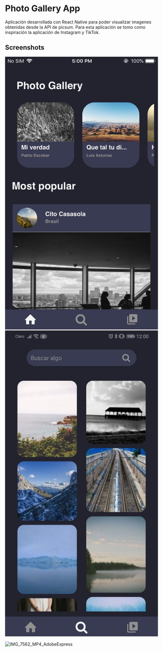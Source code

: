 
# Photo Gallery App

Aplicación desarrollada con React Native para poder visualizar imagenes obtenidas desde la API de picsum.
Para esta aplicación se tomo como inspiración la aplicación de Instagram y TikTok.



## Screenshots

![App Screenshot](/screenshots/home.jpeg)
![App Screenshot](/screenshots/search.jpeg)



![IMG_7562_MP4_AdobeExpress](https://user-images.githubusercontent.com/77400177/178118043-bd15e0f2-9b48-4d58-8c6e-0341dc4f02b1.gif)

